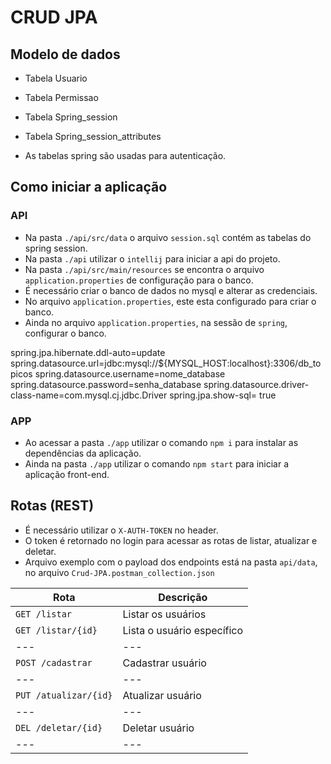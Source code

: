 # CRUD JPA

## Modelo de dados
- Tabela Usuario
- Tabela Permissao
- Tabela Spring_session
- Tabela Spring_session_attributes

- As tabelas spring são usadas para autenticação.

## Como iniciar a aplicação
### API
- Na pasta `./api/src/data` o arquivo `session.sql` contém as tabelas do spring session.
- Na pasta `./api` utilizar o `intellij` para iniciar a api do projeto.
- Na pasta `./api/src/main/resources` se encontra o arquivo `application.properties` de configuração para o banco.
- É necessário criar o banco de dados no mysql e alterar as credenciais.
- No arquivo `application.properties`, este esta configurado para criar o banco.
- Ainda no arquivo `application.properties`, na sessão de `spring`, configurar o banco.

spring.jpa.hibernate.ddl-auto=update
spring.datasource.url=jdbc:mysql://${MYSQL_HOST:localhost}:3306/db_topicos
spring.datasource.username=nome_database
spring.datasource.password=senha_database
spring.datasource.driver-class-name=com.mysql.cj.jdbc.Driver
spring.jpa.show-sql= true

### APP
- Ao acessar a pasta `./app` utilizar o comando `npm i` para instalar as dependências da aplicação.
- Ainda na pasta `./app` utilizar o comando `npm start` para iniciar a aplicação front-end.

## Rotas (REST)
- É necessário utilizar o `X-AUTH-TOKEN` no header.
- O token é retornado no login para acessar as rotas de listar, atualizar e deletar.
- Arquivo exemplo com o payload dos endpoints está na pasta `api/data`, no arquivo `Crud-JPA.postman_collection.json`

| Rota | Descrição |
| --- | --- |
| `GET /listar` | Listar os usuários |
| `GET /listar/{id}` | Lista o usuário específico |
| --- | --- |
| `POST /cadastrar` | Cadastrar usuário |
| --- | --- |
| `PUT /atualizar/{id}` | Atualizar usuário |
| --- | --- |
| `DEL /deletar/{id}` | Deletar usuário |
| --- | --- |